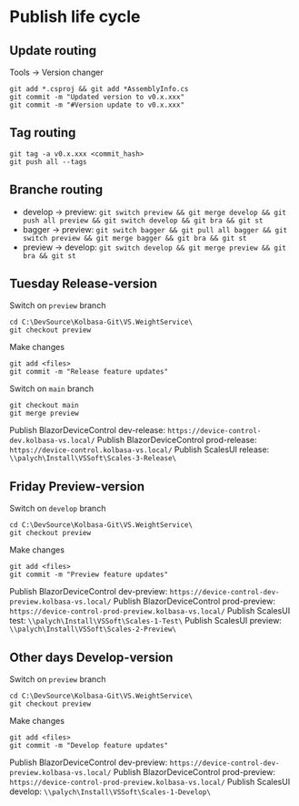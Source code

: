 # Publish life cycle


## Update routing
Tools -> Version changer
```
git add *.csproj && git add *AssemblyInfo.cs
git commit -m "Updated version to v0.x.xxx"
git commit -m "#Version update to v0.x.xxx"
```

## Tag routing
```
git tag -a v0.x.xxx <commit_hash>
git push all --tags
```

## Branche routing
- develop -> preview: `git switch preview && git merge develop && git push all preview && git switch develop && git bra && git st`
- bagger -> preview:  `git switch bagger && git pull all bagger && git switch preview && git merge bagger && git bra && git st`
- preview -> develop: `git switch develop && git merge preview && git bra && git st`

## Tuesday Release-version
Switch on `preview` branch
```
cd C:\DevSource\Kolbasa-Git\VS.WeightService\
git checkout preview
```
Make changes
```
git add <files>
git commit -m "Release feature updates"
```
Switch on `main` branch
```
git checkout main
git merge preview
```
Publish BlazorDeviceControl dev-release: ```https://device-control-dev.kolbasa-vs.local/```
Publish BlazorDeviceControl prod-release: ```https://device-control.kolbasa-vs.local/```
Publish ScalesUI release: ```\\palych\Install\VSSoft\Scales-3-Release\```


## Friday Preview-version
Switch on `develop` branch
```
cd C:\DevSource\Kolbasa-Git\VS.WeightService\
git checkout preview
```
Make changes
```
git add <files>
git commit -m "Preview feature updates"
```
Publish BlazorDeviceControl dev-preview: ```https://device-control-dev-preview.kolbasa-vs.local/```
Publish BlazorDeviceControl prod-preview: ```https://device-control-prod-preview.kolbasa-vs.local/```
Publish ScalesUI test: ```\\palych\Install\VSSoft\Scales-1-Test\```
Publish ScalesUI preview: ```\\palych\Install\VSSoft\Scales-2-Preview\```


## Other days Develop-version
Switch on `preview` branch
```
cd C:\DevSource\Kolbasa-Git\VS.WeightService\
git checkout preview
```
Make changes
```
git add <files>
git commit -m "Develop feature updates"
```
Publish BlazorDeviceControl dev-preview: ```https://device-control-dev-preview.kolbasa-vs.local/```
Publish BlazorDeviceControl prod-preview: ```https://device-control-prod-preview.kolbasa-vs.local/```
Publish ScalesUI develop: ```\\palych\Install\VSSoft\Scales-1-Develop\```
